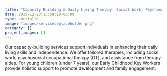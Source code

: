 ```yaml
---
title: "Capacity Building & Daily Living Therapy: Social Work, Psychosocial OT, Therapy Assistants & Early Childhood"
date: 2019-12-23T15:58:10+06:00
type: portfolio
image: "images/services/placeholder.png"
category: []
project_images: []
---
```


Our capacity-building services support individuals in enhancing their daily living skills and independence. We offer tailored therapies, including social work, psychosocial occupational therapy (OT), and assistance from therapy aides. For young children (under 7 years), our Early Childhood Key Workers provide holistic support to promote development and family engagement.